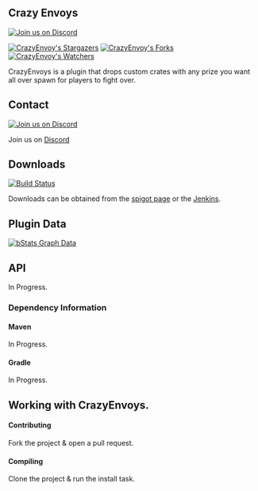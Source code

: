 ## Crazy Envoys

[![Join us on Discord](https://img.shields.io/discord/182615261403283459.svg?label=&logo=discord&logoColor=ffffff&color=7389D8&labelColor=6A7EC2)](https://discord.badbones69.com)

[![CrazyEnvoy's Stargazers](https://img.shields.io/github/stars/Crazy-Crew/Crazy-Envoys?label=stars&logo=github)](https://github.com/Crazy-Crew/Crazy-Envoys/stargazers)
[![CrazyEnvoy's Forks](https://img.shields.io/github/forks/Crazy-Crew/Crazy-Envoys?label=forks&logo=github)](https://github.com/Crazy-Crew/Crazy-Envoys/network/members)
[![CrazyEnvoy's Watchers](https://img.shields.io/github/watchers/Crazy-Crew/Crazy-Envoys?label=watchers&logo=github)](https://github.com/Crazy-Crew/Crazy-Envoys/watchers)

CrazyEnvoys is a plugin that drops custom crates with any prize you want all over spawn for players to fight over.

## Contact
[![Join us on Discord](https://img.shields.io/discord/182615261403283459.svg?label=&logo=discord&logoColor=ffffff&color=7389D8&labelColor=6A7EC2)](https://discord.badbones69.com)

Join us on [Discord](https://discord.badbones69.com)

## Downloads
[![Build Status](https://jenkins.badbones69.com/view/Stable/job/Crazy-Envoys/badge/icon)](https://jenkins.badbones69.com/view/Stable/job/Crazy-Envoys/)

Downloads can be obtained from the [spigot page](https://www.spigotmc.org/resources/crazy-envoys.32870/) or the [Jenkins](https://jenkins.badbones69.com/view/Stable/job/Crazy-Envoys/).

## Plugin Data
[![bStats Graph Data](https://bstats.org/signatures/bukkit/CrazyEnvoy.svg)](https://bstats.org/plugin/bukkit/CrazyEnvoy/4537)

## API
In Progress.

### Dependency Information

#### Maven
In Progress.

#### Gradle
In Progress.

## Working with CrazyEnvoys.

#### Contributing
Fork the project & open a pull request.

#### Compiling
Clone the project & run the install task.
